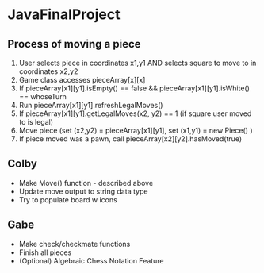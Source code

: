 # JavaFinalProject

## Process of moving a piece
1. User selects piece in coordinates x1,y1 AND selects square to move to in coordinates x2,y2
2. Game class accesses pieceArray[x][x] 
3. If pieceArray[x1][y1].isEmpty() == false && pieceArray[x1][y1].isWhite() == whoseTurn 
4. Run pieceArray[x1][y1].refreshLegalMoves() 
5. If pieceArray[x1][y1].getLegalMoves(x2, y2) == 1 (if square user moved to is legal) 
6. Move piece (set (x2,y2) = pieceArray[x1][y1], set (x1,y1) = new Piece() ) 
7. If piece moved was a pawn, call pieceArray[x2][y2].hasMoved(true)

## Colby
- Make Move() function - described above
- Update move output to string data type
- Try to populate board w icons

## Gabe
- Make check/checkmate functions
- Finish all pieces
- (Optional) Algebraic Chess Notation Feature
